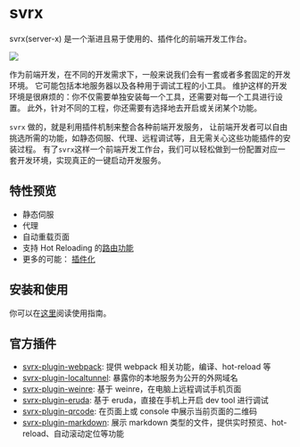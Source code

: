 # svrx

svrx(server-x) 是一个渐进且易于使用的、插件化的前端开发工作台。

![](https://p1.music.126.net/tkkgZQepIA1mvhrv8IzbuA==/109951164358239571.gif)

作为前端开发，在不同的开发需求下，一般来说我们会有一套或者多套固定的开发环境。
它可能包括本地服务器以及各种用于调试工程的小工具。
维护这样的开发环境是很麻烦的：你不仅需要单独安装每一个工具，还需要对每一个工具进行设置。
此外，针对不同的工程，你还需要有选择地去开启或关闭某个功能。

`svrx` 做的，就是利用插件机制来整合各种前端开发服务，
让前端开发者可以自由挑选所需的功能，如静态伺服、代理、远程调试等，且无需关心这些功能插件的安装过程。
有了`svrx`这样一个前端开发工作台，我们可以轻松做到一份配置对应一套开发环境，实现真正的一键启动开发服务。

## 特性预览

- 静态伺服
- 代理
- 自动重载页面
- 支持 Hot Reloading 的[路由功能](./guide/route.md)
- 更多的可能： [插件化](./plugin/usage.md)

## 安装和使用

你可以在[这里](./quick-start.md)阅读使用指南。

## 官方插件

+ [svrx-plugin-webpack](https://github.com/svrxjs/svrx-plugin-webpack):
    提供 webpack 相关功能，编译、hot-reload 等
+ [svrx-plugin-localtunnel](https://github.com/svrxjs/svrx-plugin-localtunnel): 
    暴露你的本地服务为公开的外网域名
+ [svrx-plugin-weinre](https://github.com/svrxjs/svrx-plugin-weinre): 
    基于 weinre，在电脑上远程调试手机页面
+ [svrx-plugin-eruda](https://github.com/svrxjs/svrx-plugin-eruda): 
    基于 eruda，直接在手机上开启 dev tool 进行调试
+ [svrx-plugin-qrcode](https://github.com/svrxjs/svrx-plugin-qrcode): 
    在页面上或 console 中展示当前页面的二维码
+ [svrx-plugin-markdown](https://github.com/svrxjs/svrx-plugin-markdown): 
    展示 markdown 类型的文件，提供实时预览、hot-reload、自动滚动定位等功能

